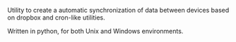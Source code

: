 Utility to create a automatic synchronization of data between devices based on dropbox and cron-like utilities.

Written in python, for both Unix and Windows environments.